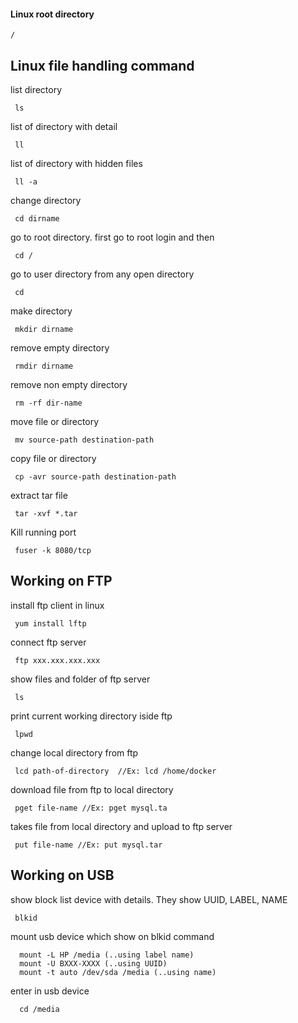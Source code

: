 #### Linux root directory
```
/
```

## Linux file handling command

list directory
```
 ls
```
list of directory with detail
```
 ll
```
list of directory with hidden files
```
 ll -a
```
change directory
```
 cd dirname
```
go to root directory. first go to root login and then
```
 cd /
```
go to user directory from any open directory
```
 cd
```
make directory
```
 mkdir dirname
```
remove empty directory
```
 rmdir dirname
```
remove non empty directory
```
 rm -rf dir-name
```
move file or directory
```
 mv source-path destination-path
```
copy file or directory
```
 cp -avr source-path destination-path
```
extract tar file
```
 tar -xvf *.tar
```
Kill running port
```
 fuser -k 8080/tcp
```

## Working on FTP

install ftp client in linux
```
 yum install lftp
```
connect ftp server
```
 ftp xxx.xxx.xxx.xxx
```
show files and folder of ftp server
```
 ls
```
print current working directory iside ftp
```
 lpwd
```
change local directory from ftp
```
 lcd path-of-directory  //Ex: lcd /home/docker
```
download file from ftp to local directory
```
 pget file-name //Ex: pget mysql.ta
```
takes file from local directory and upload to ftp server
```
 put file-name //Ex: put mysql.tar
```

## Working on USB

show block list device with details. They show UUID, LABEL, NAME
```
 blkid
```
mount usb device which show on blkid command
```
  mount -L HP /media (..using label name)
  mount -U BXXX-XXXX (..using UUID)
  mount -t auto /dev/sda /media (..using name)
```
enter in usb device
```
  cd /media
```

